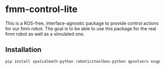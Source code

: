 # fmm-control-lite

This is a ROS-free, interface-agnostic package to provide control actions for our fmm robot. The goal is to be able to use this package for the real fmm robot as well as a simulated one.

## Installation

```bash
pip install spatialmath-python roboticstoolbox-python qpsolvers osqp
```
